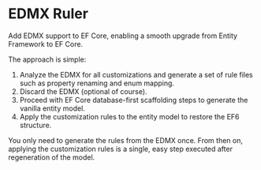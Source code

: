# EDMX Ruler
Add EDMX support to EF Core, enabling a smooth upgrade from Entity Framework to EF Core.

The approach is simple:
1)	Analyze the EDMX for all customizations and generate a set of rule files such as property renaming and enum mapping.
2)	Discard the EDMX (optional of course).
3)	Proceed with EF Core database-first scaffolding steps to generate the vanilla entity model.
4)	Apply the customization rules to the entity model to restore the EF6 structure.

You only need to generate the rules from the EDMX once.  From then on, applying the customization rules is a single, easy step executed after regeneration of the model.
